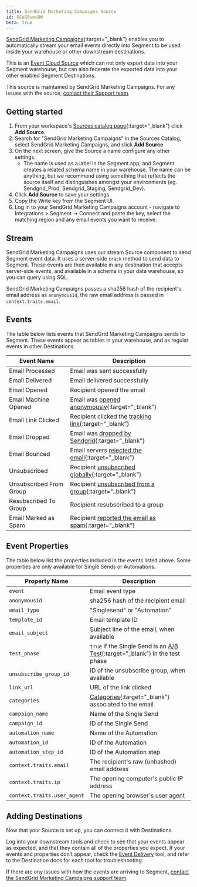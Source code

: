 ```yaml
---
title: SendGrid Marketing Campaigns Source
id: GCeG0vmcDW
beta: true
---
```


[SendGrid Marketing Campaigns](http://twilio.com/docs/sendgrid/ui/integrations/segment?utm_source=segmentio&utm_medium=docs&utm_campaign=partners){:target="_blank”} enables you to automatically stream your email events directly into Segment to be used inside your warehouse or other downstream destinations.

This is an [Event Cloud Source](/docs/sources/#event-cloud-sources) which can not only export data into your Segment warehouse, but can also federate the exported data into your other enabled Segment Destinations.

This source is maintained by SendGrid Marketing Campaigns. For any issues with the source, [contact their Support team](mailto:support@sendgrid.com).

## Getting started
1. From your workspace's [Sources catalog page](https://app.segment.com/goto-my-workspace/sources/catalog){:target="_blank”} click **Add Source**.
2. Search for "SendGrid Marketing Campaigns" in the Sources Catalog, select SendGrid Marketing Campaigns, and click **Add Source**.
3. On the next screen, give the Source a name configure any other settings.
   - The name is used as a label in the Segment app, and Segment creates a related schema name in your warehouse. The name can be anything, but we recommend using something that reflects the source itself and distinguishes amongst your environments (eg. Sendgrid_Prod, Sendgrid_Staging, Sendgrid_Dev).
4. Click **Add Source** to save your settings.
5. Copy the Write key from the Segment UI.
6. Log in to your SendGrid Marketing Campaigns account - navigate to Integrations > Segment -> Connect and paste the key, select the matching region and any email events you want to receive.

## Stream

SendGrid Marketing Campaigns uses our stream Source component to send Segment event data. It uses a server-side `track` method to send data to Segment. These events are then available in any destination that accepts server-side events, and available in a schema in your data warehouse, so you can query using SQL.

SendGrid Marketing Campaigns passes a sha256 hash of the recipient's email address as `anonymousId`, the raw email address is passed in `context.traits.email`.

## Events

The table below lists events that SendGrid Marketing Campaigns sends to Segment. These events appear as tables in your warehouse, and as regular events in other Destinations.

| Event Name              | Description                                                                                                                 |
|-------------------------|-----------------------------------------------------------------------------------------------------------------------------|
| Email Processed         | Email was sent successfully                                                                                                 |
| Email Delivered         | Email delivered successfully                                                                                                |
| Email Opened            | Recipient opened the email                                                                                                  |
| Email Machine Opened    | Email was [opened anonymously](https://www.twilio.com/docs/sendgrid/for-developers/tracking-events/understanding-apple-mail-privacy-protection-and-open-events){:target="_blank”} |
| Email Link Clicked      | Recipient clicked the [tracking link](https://www.twilio.com/docs/sendgrid/ui/account-and-settings/tracking#click-tracking){:target="_blank”} |
| Email Dropped           | Email was [dropped by Sendgrid](https://www.twilio.com/docs/sendgrid/glossary/drops){:target="_blank”}                                        |
| Email Bounced           | Email servers [rejected the email](https://www.twilio.com/docs/sendgrid/ui/sending-email/bounces){:target="_blank”}                           |
| Unsubscribed            | Recipient [unsubscribed globally](https://www.twilio.com/docs/sendgrid/ui/sending-email/global-unsubscribes){:target="_blank”}                |
| Unsubscribed From Group | Recipient [unsubscribed from a group](https://www.twilio.com/docs/sendgrid/ui/sending-email/group-unsubscribes){:target="_blank”}             |
| Resubscribed To Group   | Recipient resubscribed to a group                                                                                           |
| Email Marked as Spam    | Recipient [reported the email as spam](https://www.twilio.com/docs/sendgrid/ui/analytics-and-reporting/spam-reports){:target="_blank”}        |

## Event Properties
The table below list the properties included in the events listed above. Some properties are only available for Single Sends or Automations.

| Property Name               | Description                                                                                                                     |
|-----------------------------|---------------------------------------------------------------------------------------------------------------------------------|
| `event`                     | Email event type                                                                                                                |
| `anonymousId`               | sha256 hash of the recipient email                                                                                              |
| `email_type`                | "Singlesend" or "Automation"                                                                                                    |
| `template_id`               | Email template ID                                                                                                               |
| `email_subject`             | Subject line of the email, when available                                                                                       |
| `test_phase`                | `true` if the Single Send is an [A/B Test](https://www.twilio.com/docs/sendgrid/ui/sending-email/a-b-testing){:target="_blank”} in the test phase |
| `unsubscribe_group_id`      | ID of the unsubscribe group, when available                                                                                     |
| `link_url`                  | URL of the link clicked                                                                                                         |
| `categories`                | [Categories](https://www.twilio.com/docs/sendgrid/for-developers/sending-email/categories){:target="_blank”} associated to the email              |
| `campaign_name`             | Name of the Single Send                                                                                                         |
| `campaign_id`               | ID of the Single Send                                                                                                           |
| `automation_name`           | Name of the Automation                                                                                                          |
| `automation_id`             | ID of the Automation                                                                                                            |
| `automation_step_id`        | ID of the Automation step                                                                                                       |
| `context.traits.email`      | The recipient's raw (unhashed) email address                                                                                    |
| `context.traits.ip`         | The opening computer's public IP address                                                                                        |
| `context.traits.user_agent` | The opening browser's user agent                                                                                                |

## Adding Destinations

Now that your Source is set up, you can connect it with Destinations.

Log into your downstream tools and check to see that your events appear as expected, and that they contain all of the properties you expect. If your events and properties don’t appear, check the [Event Delivery](/docs/connections/event-delivery/) tool, and refer to the Destination docs for each tool for troubleshooting.

If there are any issues with how the events are arriving to Segment, [contact the SendGrid Marketing Campaigns support team](mailto:support@sendgrid.com).
